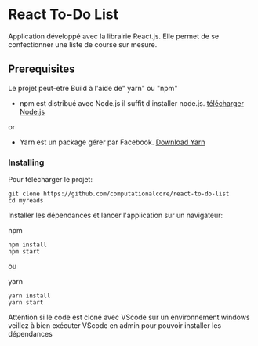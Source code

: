 # React To-Do List

Application développé avec la librairie React.js. Elle permet de se confectionner une liste de course sur mesure. 

##  Prerequisites

Le projet peut-etre Build à l'aide de" yarn" ou "npm"
* npm est distribué avec Node.js il suffit d'installer node.js. [télécharger Node.js](https://nodejs.org/en/download/)

or

* Yarn est un package gérer par Facebook.  [Download Yarn](https://yarnpkg.com/en/docs/install)

### Installing
Pour télécharger le projet:

```
git clone https://github.com/computationalcore/react-to-do-list
cd myreads
```

Installer les dépendances et lancer l'application sur un navigateur:
 
npm
```
npm install
npm start
```
ou 

yarn
```
yarn install
yarn start
```

Attention si le code est cloné avec VScode sur un environnement windows veillez à bien exécuter VScode en admin pour pouvoir installer les dépendances 

